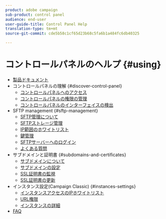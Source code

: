 ```yaml
---
product: adobe campaign
sub-product: control panel
audience: end-user
user-guide-title: Control Panel Help
translation-type: tm+mt
source-git-commit: cde5b58c1cf65d23b68c5fa6b1a484fc6db40325

---
```



# コントロールパネルのヘルプ {#using}

+ [製品ドキュメント](control-panel-home.md)
+ コントロールパネルの理解 {#discover-control-panel}
   + [コントロールパネルへのアクセス](discover/using/accessing-control-panel.md)
   + [コントロールパネルの権限の管理](discover/using/managing-permissions.md)
   + [コントロールパネルのインターフェイスの検出](discover/using/discovering-the-interface.md)
+ SFTP management {#sftp-management}
   + [SFTP管理について](sftp/using/about-sftp-management.md)
   + [SFTPストレージ管理](sftp/using/sftp-storage-management.md)
   + [IP範囲のホワイトリスト](sftp/using/ip-range-whitelisting.md)
   + [鍵管理](sftp/using/key-management.md)
   + [SFTPサーバーへのログイン](sftp/using/logging-into-sftp-server.md)
   + [よくある質問](sftp/using/common-questions.md)
+ サブドメインと証明書 {#subdomains-and-certificates}
   + [サブドメインについて](subdomains-certificates/using/about-subdomains.md)
   + [サブドメインの設定](subdomains-certificates/using/setting-up-new-subdomain.md)
   + [SSL証明書の監視](subdomains-certificates/using/monitoring-ssl-certificates.md)
   + [SSL証明書の更新](subdomains-certificates/using/renewing-subdomain-certificate.md)
+ インスタンス設定(Campaign Classic) {#instances-settings}
   + [インスタンスアクセスのIPホワイトリスト](instances-settings/using/ip-whitelisting-instance-access.md)
   + [URL権限](instances-settings/using/url-permissions.md)
   + [インスタンスの詳細](instances-settings/using/instance-details.md)
+ [FAQ](faq.md)
